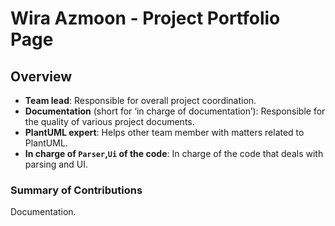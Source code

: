 # Wira Azmoon - Project Portfolio Page

## Overview

* **Team lead**: Responsible for overall project coordination.
* **Documentation** (short for ‘in charge of documentation’): Responsible for the quality of various project documents.
* **PlantUML expert**: Helps other team member with matters related to PlantUML.
* **In charge of `Parser`,`Ui` of the code**: In charge of the code that deals with parsing and UI.

### Summary of Contributions

Documentation.